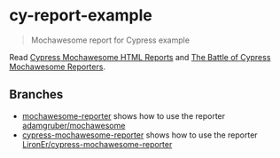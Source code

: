 # cy-report-example

> Mochawesome report for Cypress example

Read [Cypress Mochawesome HTML Reports](https://glebbahmutov.com/blog/cypress-mochawesome/) and [The Battle of Cypress Mochawesome Reporters](https://glebbahmutov.com/blog/the-awesome-battle/).

## Branches

- [mochawesome-reporter](https://github.com/bahmutov/cy-report-example/tree/mochawesome-reporter) shows how to use the reporter [adamgruber/mochawesome](https://github.com/adamgruber/mochawesome)
- [cypress-mochawesome-reporter](https://github.com/bahmutov/cy-report-example/tree/cypress-mochawesome-reporter) shows how to use the reporter [LironEr/cypress-mochawesome-reporter](https://github.com/LironEr/cypress-mochawesome-reporter)
